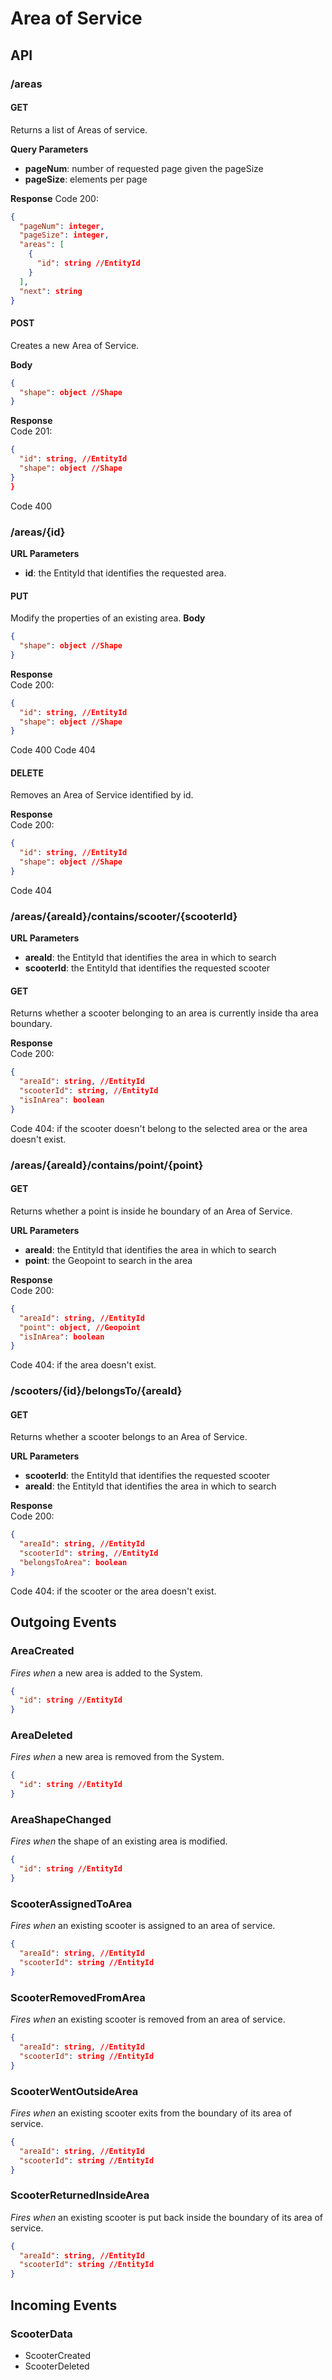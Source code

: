 # Area of Service

## API

### /areas

#### GET
Returns a list of Areas of service.

**Query Parameters**  
- **pageNum**: number of requested page given the pageSize
- **pageSize**: elements per page

**Response**
Code 200:
```json
{
  "pageNum": integer,
  "pageSize": integer,
  "areas": [
    {
      "id": string //EntityId
    }
  ],
  "next": string
}
```

#### POST
Creates a new Area of Service.

**Body**
```json
{
  "shape": object //Shape
}
```

**Response**  
Code 201:
```json
{
  "id": string, //EntityId
  "shape": object //Shape
}
}
```

Code 400

### /areas/{id}

**URL Parameters**  
- **id**: the EntityId that identifies the requested area.

#### PUT
Modify the properties of an existing area.
**Body**
```json
{
  "shape": object //Shape
}
```

**Response**  
Code 200:
```json
{
  "id": string, //EntityId
  "shape": object //Shape
}
```
Code 400
Code 404

#### DELETE
Removes an Area of Service identified by id.

**Response**  
Code 200:
```json
{
  "id": string, //EntityId
  "shape": object //Shape
}
```

Code 404

### /areas/{areaId}/contains/scooter/{scooterId}

**URL Parameters**  
- **areaId**: the EntityId that identifies the area in which to search
- **scooterId**: the EntityId that identifies the requested scooter

#### GET
Returns whether a scooter belonging to an area is currently inside tha area boundary.

**Response**  
Code 200:
```json
{
  "areaId": string, //EntityId
  "scooterId": string, //EntityId
  "isInArea": boolean
}
```

Code 404: if the scooter doesn't belong to the selected area or the area doesn't exist.

### /areas/{areaId}/contains/point/{point}

#### GET
Returns whether a point is inside he boundary of an Area of Service.

**URL Parameters**  
- **areaId**: the EntityId that identifies the area in which to search
- **point**: the Geopoint to search in the area

**Response**  
Code 200:
```json
{
  "areaId": string, //EntityId
  "point": object, //Geopoint
  "isInArea": boolean
}
```

Code 404: if the area doesn't exist.

### /scooters/{id}/belongsTo/{areaId}

#### GET
Returns whether a scooter belongs to an Area of Service.

**URL Parameters**  
- **scooterId**: the EntityId that identifies the requested scooter
- **areaId**: the EntityId that identifies the area in which to search

**Response**  
Code 200:
```json
{
  "areaId": string, //EntityId
  "scooterId": string, //EntityId
  "belongsToArea": boolean
}
```

Code 404: if the scooter or the area doesn't exist.

## Outgoing Events

<!-- TODO Not Sure -->
### AreaCreated
*Fires when* a new area is added to the System.
```json
{
  "id": string //EntityId
}
```
<!-- TODO Not Sure -->
### AreaDeleted
*Fires when* a new area is removed from the System.
```json
{
  "id": string //EntityId
}
```
<!-- TODO Not Sure -->
### AreaShapeChanged
*Fires when* the shape of an existing area is modified.
```json
{
  "id": string //EntityId
}
```

### ScooterAssignedToArea
*Fires when* an existing scooter is assigned to an area of service.
```json
{
  "areaId": string, //EntityId
  "scooterId": string //EntityId
}
```

### ScooterRemovedFromArea
*Fires when* an existing scooter is removed from an area of service.
```json
{
  "areaId": string, //EntityId
  "scooterId": string //EntityId
}
```

### ScooterWentOutsideArea
*Fires when* an existing scooter exits from the boundary of its area of service.
```json
{
  "areaId": string, //EntityId
  "scooterId": string //EntityId
}
```

### ScooterReturnedInsideArea
*Fires when* an existing scooter is put back inside the boundary of its area of service.
```json
{
  "areaId": string, //EntityId
  "scooterId": string //EntityId
}
```

## Incoming Events

### ScooterData  
- ScooterCreated
- ScooterDeleted